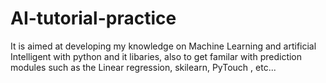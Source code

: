# AI-tutorial-practice
It is aimed at developing my knowledge on Machine Learning and artificial Intelligent with python and it libaries, also to get familar with prediction modules such as the Linear regression, skilearn, PyTouch , etc...
